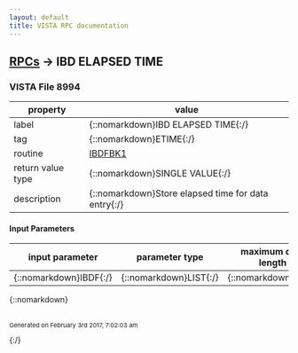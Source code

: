 ```yaml
---
layout: default
title: VISTA RPC documentation
---
```




## [RPCs](TableOfContent.md) &#8594; IBD ELAPSED TIME 



### VISTA File 8994 


 property | value 
--- | --- 
 label | {::nomarkdown}IBD ELAPSED TIME{:/}
 tag | {::nomarkdown}ETIME{:/}
 routine | [IBDFBK1](http://code.osehra.org/dox/Routine_IBDFBK1_source.html)
 return value type | {::nomarkdown}SINGLE VALUE{:/}
 description | {::nomarkdown}Store elapsed time for data entry{:/}

#### Input Parameters

| input parameter | parameter type | maximum data length | required | description | 
| --- | --- | --- | --- | --- | 
| {::nomarkdown}IBDF{:/} | {::nomarkdown}LIST{:/} | {::nomarkdown}30{:/} | {::nomarkdown}true{:/} |  | 

{::nomarkdown} <br/><br/><p style="font-size: 11px">Generated on February 3rd 2017, 7:02:03 am</p>{:/}